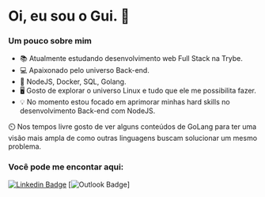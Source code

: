 #  Oi, eu sou o Gui. 🤙 

   ### Um pouco sobre mim 

   - :books: Atualmente estudando desenvolvimento web Full Stack na Trybe.
   - :computer: Apaixonado pelo universo Back-end.
   - 🧰  NodeJS, Docker, SQL, Golang.
   - 🖥️ Gosto de explorar o universo Linux e tudo que ele me possibilita fazer. 
   - 💡 No momento estou focado em aprimorar minhas hard skills no desenvolvimento Back-end com NodeJS.

⏲️ Nos tempos livre gosto de ver alguns conteúdos de GoLang para ter uma visão mais ampla de como outras linguagens buscam solucionar um mesmo problema. 

  
### Você pode me encontar aqui:
 [![Linkedin Badge](https://img.shields.io/badge/-Linkedin-blue?style=flat-square&logo=Linkedin&logoColor=white&link=https://www.linkedin.com/in/guilhermegabriellisboadasilva/)](https://www.linkedin.com/in/guilhermegabriellisboadasilva/)
 [![Outlook Badge](https://img.shields.io/badge/Microsoft_Outlook-0078D4?style=flat&logo=microsoft-outlook&logoColor=white)]
 
